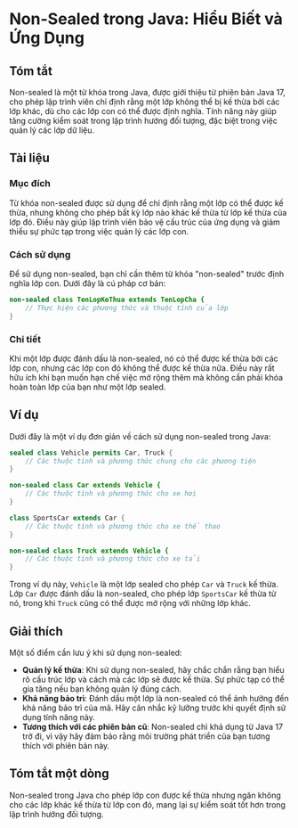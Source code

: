 <!--
Meta Description: # Non-Sealed trong Java: Hiểu Biết và Ứng Dụng ## Tóm tắt Non-sealed là một từ khóa trong Java, được giới thiệu từ phiên bản Java 17, cho phép lập trì...
Meta Keywords: lớp, sealed, non, các, thừa
-->

# Non-Sealed trong Java: Hiểu Biết và Ứng Dụng

## Tóm tắt
Non-sealed là một từ khóa trong Java, được giới thiệu từ phiên bản Java 17, cho phép lập trình viên chỉ định rằng một lớp không thể bị kế thừa bởi các lớp khác, dù cho các lớp con có thể được định nghĩa. Tính năng này giúp tăng cường kiểm soát trong lập trình hướng đối tượng, đặc biệt trong việc quản lý các lớp dữ liệu.

## Tài liệu
### Mục đích
Từ khóa non-sealed được sử dụng để chỉ định rằng một lớp có thể được kế thừa, nhưng không cho phép bất kỳ lớp nào khác kế thừa từ lớp kế thừa của lớp đó. Điều này giúp lập trình viên bảo vệ cấu trúc của ứng dụng và giảm thiểu sự phức tạp trong việc quản lý các lớp con.

### Cách sử dụng
Để sử dụng non-sealed, bạn chỉ cần thêm từ khóa "non-sealed" trước định nghĩa lớp con. Dưới đây là cú pháp cơ bản:

```java
non-sealed class TenLopKeThua extends TenLopCha {
    // Thực hiện các phương thức và thuộc tính của lớp
}
```

### Chi tiết
Khi một lớp được đánh dấu là non-sealed, nó có thể được kế thừa bởi các lớp con, nhưng các lớp con đó không thể được kế thừa nữa. Điều này rất hữu ích khi bạn muốn hạn chế việc mở rộng thêm mà không cần phải khóa hoàn toàn lớp của bạn như một lớp sealed.

## Ví dụ
Dưới đây là một ví dụ đơn giản về cách sử dụng non-sealed trong Java:

```java
sealed class Vehicle permits Car, Truck {
    // Các thuộc tính và phương thức chung cho các phương tiện
}

non-sealed class Car extends Vehicle {
    // Các thuộc tính và phương thức cho xe hơi
}

class SportsCar extends Car {
    // Các thuộc tính và phương thức cho xe thể thao
}

non-sealed class Truck extends Vehicle {
    // Các thuộc tính và phương thức cho xe tải
}
```

Trong ví dụ này, `Vehicle` là một lớp sealed cho phép `Car` và `Truck` kế thừa. Lớp `Car` được đánh dấu là non-sealed, cho phép lớp `SportsCar` kế thừa từ nó, trong khi `Truck` cũng có thể được mở rộng với những lớp khác.

## Giải thích
Một số điểm cần lưu ý khi sử dụng non-sealed:
- **Quản lý kế thừa**: Khi sử dụng non-sealed, hãy chắc chắn rằng bạn hiểu rõ cấu trúc lớp và cách mà các lớp sẽ được kế thừa. Sự phức tạp có thể gia tăng nếu bạn không quản lý đúng cách.
- **Khả năng bảo trì**: Đánh dấu một lớp là non-sealed có thể ảnh hưởng đến khả năng bảo trì của mã. Hãy cân nhắc kỹ lưỡng trước khi quyết định sử dụng tính năng này.
- **Tương thích với các phiên bản cũ**: Non-sealed chỉ khả dụng từ Java 17 trở đi, vì vậy hãy đảm bảo rằng môi trường phát triển của bạn tương thích với phiên bản này.

## Tóm tắt một dòng
Non-sealed trong Java cho phép lớp con được kế thừa nhưng ngăn không cho các lớp khác kế thừa từ lớp con đó, mang lại sự kiểm soát tốt hơn trong lập trình hướng đối tượng.